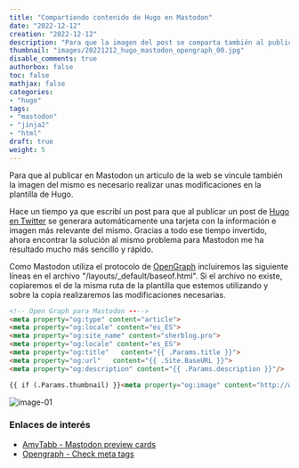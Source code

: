 ```yaml
---
title: "Compartiendo contenido de Hugo en Mastodon"
date: "2022-12-12"
creation: "2022-12-12"
description: "Para que la imagen del post se comparta también al publicarlo en Mastodon hay que seguir unos pasos."
thumbnail: "images/20221212_hugo_mastodon_opengraph_00.jpg"
disable_comments: true
authorbox: false
toc: false
mathjax: false
categories:
- "hugo"
tags:
- "mastodon"
- "jinja2"
- "html"
draft: true
weight: 5
---
```

Para que al publicar en Mastodon un artículo de la web se vincule también la imagen del mismo es necesario realizar unas modificaciones en la plantilla de Hugo.
<!--more-->
Hace un tiempo ya que escribí un post para que al publicar un post de [Hugo en Twitter] se generara automáticamente una tarjeta con la información e imagen más relevante del mismo. Gracias a todo ese tiempo invertido, ahora encontrar la solución al mismo problema para Mastodon me ha resultado mucho más sencillo y rápido.

Como Mastodon utiliza el protocolo de [OpenGraph] incluiremos las siguiente líneas en el archivo "/layouts/_default/baseof.html". Si el archivo no existe, copiaremos el de la misma ruta de la plantilla que estemos utilizando y sobre la copia realizaremos las modificaciones necesarias.

``` html
<!-- Open Graph para Mastodon ---->
<meta property="og:type" content="article">
<meta property="og:locale" content="es_ES">
<meta property="og:site_name" content="sherblog.pro">
<meta property="og:locale" content="es_ES">
<meta property="og:title"   content="{{ .Params.title }}">
<meta property="og:url"   content="{{ .Site.BaseURL }}">
<meta property="og:description" content="{{ .Params.description }}"/>

{{ if (.Params.thumbnail) }}<meta property="og:image" content="http://www.sherblog.pro/{{ .Params.thumbnail }}" />{{else}}<meta property="og:image" content="http://www.sherblog.pro/images/logo.png" />{{end}}
```

![image-01]

### Enlaces de interés
- [AmyTabb - Mastodon preview cards](https://amytabb.com/til/2022/12/03/mastodon-preview-cards/)
- [Opengraph - Check meta tags](https://www.opengraph.xyz)

[Hugo en Twitter]: {{<relref"20180727_de_hugo_a_twitter.md">}}
[OpenGraph]: https://opengraph.dev

[image-01]: /images/20221212_hugo_mastodon_opengraph_01.jpg



